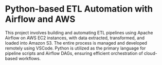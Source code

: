 # Python-based ETL Automation with Airflow and AWS

This project involves building and automating ETL pipelines using Apache Airflow on AWS EC2 instances, with data extracted, transformed, and loaded into Amazon S3. The entire process is managed and developed remotely using VSCode. Python is utilized as the primary language for pipeline scripts and Airflow DAGs, ensuring efficient orchestration of cloud-based workflows.
